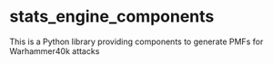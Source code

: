 # stats_engine_components
This is a Python library providing components to generate PMFs for Warhammer40k attacks
